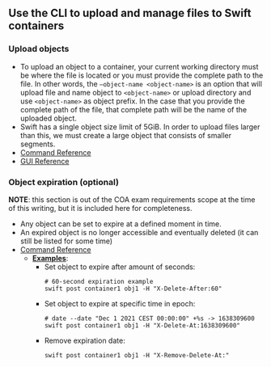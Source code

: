 ## Use the CLI to upload and manage files to Swift containers

### Upload objects

  * To upload an object to a container, your current working directory 
must be where the file is located or you must provide the complete path to the 
file. In other words, the `–object-name <object-name>` is an option that will 
upload file and name object to `<object-name>` or upload directory and use 
`<object-name>` as object prefix. In the case that you provide the complete path 
of the file, that complete path will be the name of the uploaded object.
  * Swift has a single object size limit of 5GiB. In order to upload files 
larger than this, we must create a large object that consists of smaller 
segments.
  * [Command Reference](https://docs.openstack.org/python-swiftclient/latest/cli/index.html)
  * [GUI Reference](https://docs.openstack.org/horizon/latest/user/manage-containers.html)
### Object expiration (optional)

__NOTE__: this section is out of the COA exam requirements scope at the time of
this writing, but it is included here for completeness. 

  * Any object can be set to expire at a defined moment in time.
  * An expired object is no longer accessible and eventually deleted (it can 
still be listed for some time)
  * [Command Reference](https://docs.openstack.org/python-swiftclient/latest/cli/index.html)
    * [__Examples__](https://docs.openstack.org/python-swiftclient/latest/cli/index.html#examples):
      * Set object to expire after amount of seconds: 
          ```
          # 60-second expiration example
          swift post container1 obj1 -H "X-Delete-After:60"
          ```
      * Set object to expire at specific time in epoch: 
          ```
          # date --date "Dec 1 2021 CEST 00:00:00" +%s -> 1638309600
          swift post container1 obj1 -H "X-Delete-At:1638309600"
          ```
      * Remove expiration date: 
          ```
          swift post container1 obj1 -H "X-Remove-Delete-At:"
        ```